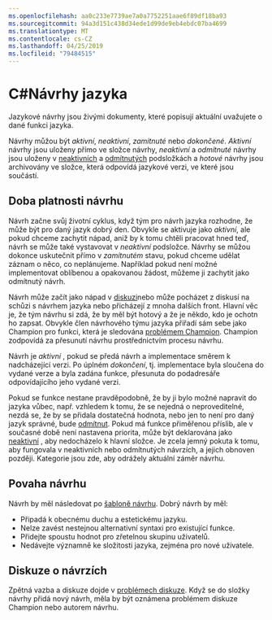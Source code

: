```yaml
---
ms.openlocfilehash: aa0c233e7739ae7a0a7752251aae6f89df18ba93
ms.sourcegitcommit: 94a3d151c438d34ede1d99de9eb4ebdc07ba4699
ms.translationtype: MT
ms.contentlocale: cs-CZ
ms.lasthandoff: 04/25/2019
ms.locfileid: "79484515"
---
```

# <a name="c-language-proposals"></a>C#Návrhy jazyka

Jazykové návrhy jsou živými dokumenty, které popisují aktuální uvažujete o dané funkci jazyka.

Návrhy můžou být *aktivní*, *neaktivní*, *zamítnuté* nebo *dokončené*. *Aktivní* návrhy jsou uloženy přímo ve složce návrhy, *neaktivní* a *odmítnuté* návrhy jsou uloženy v [neaktivních](proposals/inactive) a [odmítnutých](proposals/rejected) podsložkách a *hotové* návrhy jsou archivovány ve složce, která odpovídá jazykové verzi, ve které jsou součástí.

## <a name="lifetime-of-a-proposal"></a>Doba platnosti návrhu

Návrh začne svůj životní cyklus, když tým pro návrh jazyka rozhodne, že může být pro daný jazyk dobrý den. Obvykle se aktivuje jako *aktivní*, ale pokud chceme zachytit nápad, aniž by k tomu chtěli pracovat hned teď, návrh se může také vystavovat v *neaktivní* podsložce. Návrhy se můžou dokonce uskutečnit přímo v *zamítnutém* stavu, pokud chceme udělat záznam o něco, co neplánujeme. Například pokud není možné implementovat oblíbenou a opakovanou žádost, můžeme ji zachytit jako odmítnutý návrh.

Návrh může začít jako nápad v [diskuzi](https://github.com/dotnet/csharplang/labels/Discussion)nebo může pocházet z diskusí na schůzi s návrhem jazyka nebo přicházejí z mnoha dalších front. Hlavní věc je, že tým návrhu si zdá, že by měl být hotový a že je někdo, kdo je ochotn ho zapsat. Obvykle člen návrhového týmu jazyka přiřadí sám sebe jako Champion pro funkci, která je sledována [problémem Champion](https://github.com/dotnet/csharplang/labels/Proposal%20champion). Champion zodpovídá za přesunutí návrhu prostřednictvím procesu návrhu.

Návrh je *aktivní* , pokud se předá návrh a implementace směrem k nadcházející verzi. Po úplném *dokončení*, tj. implementace byla sloučena do vydané verze a byla zadána funkce, přesunuta do podadresáře odpovídajícího jeho vydané verzi.

Pokud se funkce nestane pravděpodobně, že by ji bylo možné napravit do jazyka vůbec, např. vzhledem k tomu, že se nejedná o neproveditelné, nezdá se, že by se přidala dostatečná hodnota, nebo jen to není pro daný jazyk správné, bude [odmítnut](proposals/rejected). Pokud má funkce přiměřenou příslib, ale v současné době není nastavena priorita, může být deklarována jako [neaktivní](proposals/inactive) , aby nedocházelo k hlavní složce. Je zcela jemný pokuta k tomu, aby fungovala v neaktivních nebo odmítnutých návrzích, a jejich obnoven později. Kategorie jsou zde, aby odrážely aktuální záměr návrhu.

## <a name="nature-of-a-proposal"></a>Povaha návrhu

Návrh by měl následovat po [šabloně návrhu](proposal-template.md). Dobrý návrh by měl:

- Připadá k obecnému duchu a estetickému jazyku.
- Nelze zavést nestejnou alternativní syntaxi pro existující funkce.
- Přidejte spoustu hodnot pro zřetelnou skupinu uživatelů.
- Nedávejte významně ke složitosti jazyka, zejména pro nové uživatele.  

## <a name="discussion-of-proposals"></a>Diskuze o návrzích

Zpětná vazba a diskuze dojde v [problémech diskuze](https://github.com/dotnet/csharplang/labels/Discussion). Když se do složky návrhy přidá nový návrh, měla by být oznámena problémem diskuze Champion nebo autorem návrhu. 

 